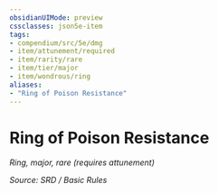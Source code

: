 ```yaml
---
obsidianUIMode: preview
cssclasses: json5e-item
tags:
- compendium/src/5e/dmg
- item/attunement/required
- item/rarity/rare
- item/tier/major
- item/wondrous/ring
aliases: 
- "Ring of Poison Resistance"
---
```

# Ring of Poison Resistance
*Ring, major, rare (requires attunement)*  


*Source: SRD / Basic Rules*